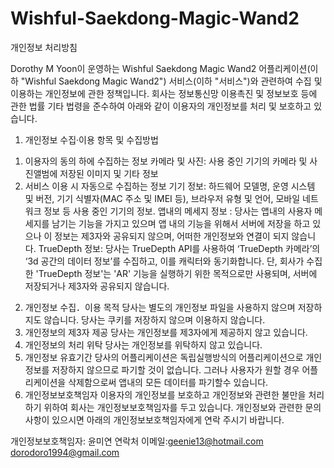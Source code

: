# Wishful-Saekdong-Magic-Wand2
개인정보 처리방침



Dorothy M Yoon이 운영하는 Wishful Saekdong Magic Wand2 어플리케이션(이하 "Wishful Saekdong Magic Wand2") 서비스(이하 "서비스")와 관련하여 수집 및 이용하는 개인정보에 관한 정책입니다. 회사는 정보통신망 이용촉진 및 정보보호 등에 관한 법률 기타 법령을 준수하여 아래와 같이 이용자의 개인정보를 처리 및 보호하고 있습니다.
1. 개인정보 수집·이용 항목 및 수집방법
1) 이용자의 동의 하에 수집하는 정보
카메라 및 사진: 사용 중인 기기의 카메라 및 사진앨범에 저장된 이미지 및 기타 정보
2) 서비스 이용 시 자동으로 수집하는 정보
기기 정보: 하드웨어 모델명, 운영 시스템 및 버전, 기기 식별자(MAC 주소 및 IMEI 등), 브라우저 유형 및 언어, 모바일 네트워크 정보 등 사용 중인 기기의 정보.
앱내의 메세지 정보 : 당사는 앱내의 사용자 메세지를 남기는 기능을 가지고 있으며 앱 내의 기능을 위해서 서버에 저장을 하고 있으나 이 정보는 제3자와 공유되지 않으며, 어떠한 개인정보와 연결이 되지 않습니다. 
TrueDepth 정보: 당사는 TrueDepth API를 사용하여 ‘TrueDepth 카메라’의 ‘3d 공간의 데이터 정보’를 수집하고, 이를 캐릭터와 동기화합니다. 단, 회사가 수집한 'TrueDepth 정보'는 'AR' 기능을 실행하기 위한 목적으로만 사용되며, 서버에 저장되거나 제3자와 공유되지 않습니다.
 
2. 개인정보 수집．이용 목적
당사는 별도의 개인정보 파일을 사용하지 않으며 저장하지도 않습니다. 당사는 쿠키를 저장하지 않으며 이용하지 않습니다.
3. 개인정보의 제3자 제공
당사는 개인정보를 제3자에게 제공하지 않고 있습니다.
4. 개인정보의 처리 위탁
당사는 개인정보를 위탁하지 않고 있습니다. 
5. 개인정보 유효기간
당사의 어플리케이션은 독립실행방식의 어플리케이션으로 개인정보를 저장하지 않으므로 파기할 것이 없습니다.
그러나 사용자가 원할 경우 어플리케이션을 삭제함으로써 앱내의 모든 데이터를 파기할수 있습니다.
6. 개인정보보호책임자
이용자의 개인정보를 보호하고 개인정보와 관련한 불만을 처리하기 위하여 회사는 개인정보보호책임자를 두고 있습니다. 
개인정보와 관련한 문의사항이 있으시면 아래의 개인정보보호책임자에게 연락 주시기 바랍니다.

개인정보보호책임자: 윤미연
연락처
이메일:geenie13@hotmail.com
dorodoro1994@gmail.com
